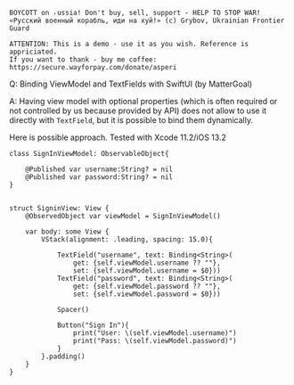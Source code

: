 ```
BOYCOTT on ᵣussia! Don't buy, sell, support - HELP TO STOP WAR!
«Русский военный корабль, иди на хуй!» (c) Grybov, Ukrainian Frontier Guard

ATTENTION: This is a demo - use it as you wish. Reference is appriciated.
If you want to thank - buy me coffee: https://secure.wayforpay.com/donate/asperi
```

Q: Binding ViewModel and TextFields with SwiftUI (by MatterGoal)

A: Having view model with optional properties (which is often required or
not controlled by us because provided by API) does not allow to use it directly
with `TextField`, but it is possible to bind them dynamically.

Here is possible approach. Tested with Xcode 11.2/iOS 13.2


    class SignInViewModel: ObservableObject{
    
        @Published var username:String? = nil
        @Published var password:String? = nil
    }
    
    
    struct SigninView: View {
        @ObservedObject var viewModel = SignInViewModel()
    
        var body: some View {
            VStack(alignment: .leading, spacing: 15.0){
    
                TextField("username", text: Binding<String>(
                    get: {self.viewModel.username ?? ""},
                    set: {self.viewModel.username = $0}))
                TextField("password", text: Binding<String>(
                    get: {self.viewModel.password ?? ""},
                    set: {self.viewModel.password = $0}))
    
                Spacer()
    
                Button("Sign In"){
                    print("User: \(self.viewModel.username)")
                    print("Pass: \(self.viewModel.password)")
                }
            }.padding()
        }
    }

